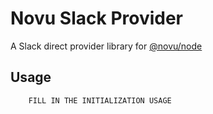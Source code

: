 # Novu Slack Provider

A Slack direct provider library for [@novu/node](https://github.com/novuhq/novu)

## Usage

```javascript
    FILL IN THE INITIALIZATION USAGE
```
